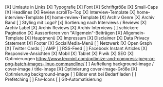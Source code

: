 [X] Umlaute in Links
[X] Typografie
	[X] Font
	[X] Schriftgröße
	[X] Small-Caps
		[X] Headlines
[X] Review scrollTo-Top
[X] Interview-Template
[X] home-interview-Template
[X] home-review-Template
[X] Archiv Genre
[X] Archiv Band
	[ ] Styling mit Logo?
	[x] Sortierung nach Interviews / Reviews
[X] Archiv Label
[X] Archiv Reviews
[X] Archiv Interviews
[ ] schickere Pagination
[X] Aussortieren von "Allgemein"-Beiträgen
	[X] Allgemein-Template
[X] Hauptmenü
[X] Impressum
	[X] Disclaimer
	[X] Data Privacy Statement
[X] Footer
[X] SocialMedia-Menü
[ ] Netzwerk
    [X] Open Graph
    [X] Twitter Cards
    [ ] AMP
	[ ] RSS-Feed
    [ ] Facebook Instant Articles
[X] Responsive-Ansichten
	[X] Mobil
	[X] Tablet
[X] Piwik
[X] SEO
[X] Optimierungen https://www.tecmint.com/optimize-and-compress-jpeg-or-png-batch-images-linux-commandline/
	[ ] Aufteilung background-image / cover-image / title-image
	[X] Optimierung cover-image-Größe
	[X] Optimierung background-image
	[ ] Bilder erst bei Bedarf laden
	[ ] Prefetching
[ ] Fav-Icons
[ ] Git-Automatisierung
